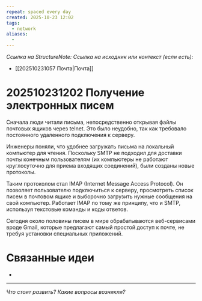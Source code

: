 ```yaml
---
repeat: spaced every day
created: 2025-10-23 12:02
tags:
  - network
aliases:
  -
---
```

*Ссылка на StructureNote:*
*Ссылка на исходник или контекст (если есть):*
- [[202510231057 Почта|Почта]]

# 202510231202 Получение электронных писем

Сначала люди читали письма, непосредственно открывая файлы почтовых ящиков через telnet. Это было неудобно, так как требовало постоянного удаленного подключения к серверу.

Инженеры поняли, что удобнее загружать письма на локальный компьютер для чтения. Поскольку SMTP не подходил для доставки почты конечным пользователям (их компьютеры не работают круглосуточно для приема входящих соединений), были созданы новые протоколы.

Таким протоколом стал IMAP (Internet Message Access Protocol). Он позволяет пользователю подключиться к серверу, просмотреть список писем в почтовом ящике и выборочно загрузить нужные сообщения на свой компьютер. Работает IMAP по тому же принципу, что и SMTP, используя текстовые команды и коды ответов.

Сегодня около половины писем в мире обрабатываются веб-сервисами вроде Gmail, которые предлагают самый простой доступ к почте, не требуя установки специальных приложений.

# Связанные идеи

- 

---

*Что стоит развить? Какие вопросы возникли?*
